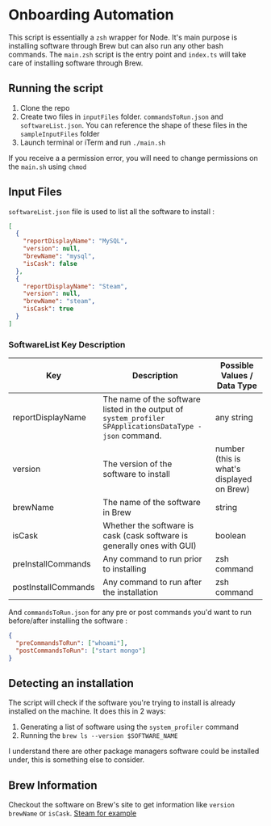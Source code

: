 # Onboarding Automation

This script is essentially a `zsh` wrapper for Node. It's main purpose is installing software through Brew but can also run any other bash commands. The `main.zsh` script is the entry point and `index.ts` will take care of installing software through Brew.

## Running the script

1. Clone the repo
2. Create two files in `inputFiles` folder. `commandsToRun.json` and `softwareList.json`. You can reference the shape of these files in the `sampleInputFiles` folder
3. Launch terminal or iTerm and run `./main.sh`

If you receive a a permission error, you will need to change permissions on the `main.sh` using `chmod`

## Input Files

`softwareList.json` file is used to list all the software to install :

```json
[
  {
    "reportDisplayName": "MySQL",
    "version": null,
    "brewName": "mysql",
    "isCask": false
  },
  {
    "reportDisplayName": "Steam",
    "version": null,
    "brewName": "steam",
    "isCask": true
  }
]
```

### SoftwareList Key Description

| Key                 | Description                                                                                              | Possible Values / Data Type               |
| ------------------- | -------------------------------------------------------------------------------------------------------- | ----------------------------------------- |
| reportDisplayName   | The name of the software listed in the output of `system_profiler SPApplicationsDataType -json` command. | any string                                |
| version             | The version of the software to install                                                                   | number (this is what's displayed on Brew) |
| brewName            | The name of the software in Brew                                                                         | string                                    |
| isCask              | Whether the software is cask (cask software is generally ones with GUI)                                  | boolean                                   |
| preInstallCommands  | Any command to run prior to installing                                                                   | zsh command                               |
| postInstallCommands | Any command to run after the installation                                                                | zsh command                               |

And `commandsToRun.json` for any pre or post commands you'd want to run before/after installing the software :

```json
{
  "preCommandsToRun": ["whoami"],
  "postCommandsToRun": ["start mongo"]
}
```

## Detecting an installation

The script will check if the software you're trying to install is already installed on the machine. It does this in 2 ways:

1. Generating a list of software using the `system_profiler` command
2. Running the `brew ls --version $SOFTWARE_NAME`

I understand there are other package managers software could be installed under, this is something else to consider.

## Brew Information

Checkout the software on Brew's site to get information like `version` `brewName` or `isCask`. [Steam for example](https://formulae.brew.sh/cask/steam)
